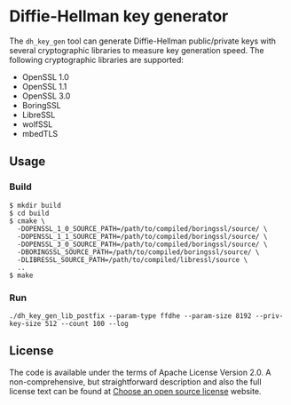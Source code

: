 # Diffie-Hellman key generator

The `dh_key_gen` tool can generate Diffie-Hellman public/private keys with several
cryptographic libraries to measure key generation speed. The following
cryptographic libraries are supported:

* OpenSSL 1.0
* OpenSSL 1.1
* OpenSSL 3.0
* BoringSSL
* LibreSSL
* wolfSSL
* mbedTLS

## Usage

### Build

```
$ mkdir build
$ cd build
$ cmake \
  -DOPENSSL_1_0_SOURCE_PATH=/path/to/compiled/boringssl/source/ \
  -DOPENSSL_1_1_SOURCE_PATH=/path/to/compiled/boringssl/source/ \
  -DOPENSSL_3_0_SOURCE_PATH=/path/to/compiled/boringssl/source/ \
  -DBORINGSSL_SOURCE_PATH=/path/to/compiled/boringssl/source/ \
  -DLIBRESSL_SOURCE_PATH=/path/to/compiled/libressl/source \
  ..
$ make
```

### Run

```
./dh_key_gen_lib_postfix --param-type ffdhe --param-size 8192 --priv-key-size 512 --count 100 --log
```

## License

The code is available under the terms of Apache License Version 2.0.
A non-comprehensive, but straightforward description and also the full license text can be found at
[Choose an open source license](https://choosealicense.com/licenses/apache-2.0/) website.
